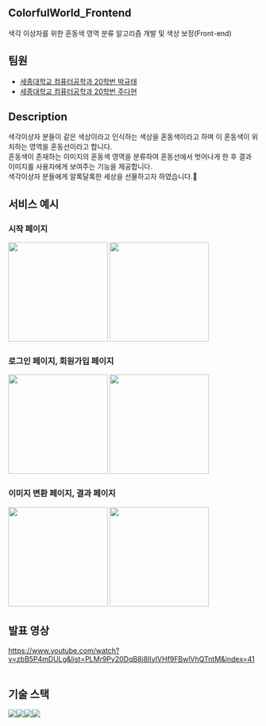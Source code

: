 ## ColorfulWorld_Frontend

색각 이상자를 위한 혼동색 영역 분류 알고리즘 개발 및 색상 보정(Front-end)

## 팀원

- [세종대학교 컴퓨터공학과 20학번 박규태][1]
- [세종대학교 컴퓨터공학과 20학번 주다현][2]

## Description
색각이상자 분들이 같은 색상이라고 인식하는 색상을 혼동색이라고 하며 이 혼동색이 위치하는 영역을 혼동선이라고 합니다. <br/>
혼동색이 존재하는 이미지의 혼동색 영역을 분류하여 혼동선에서 벗어나게 한 후 결과 이미지를 사용자에게 보여주는 기능을 제공합니다.<br/>
색각이상자 분들에게 알록달록한 세상을 선물하고자 하였습니다.🌈 <br/>



## 서비스 예시

### 시작 페이지
<div>
    <img src="./images/startPage1.png" width="200px">
    <img src="./images/startPage2.png" width="200px">
</div>

### 로그인 페이지, 회원가입 페이지
<div>
    <img src="./images/loginPage.png" width="200px">
    <img src="./images/joinPage.png" width="200px" >
</div>

### 이미지 변환 페이지, 결과 페이지
<div>
    <img src="./images/imgConvertPage.png" width="200px">
    <img src="./images/resultPage.png" width="200px">
</div>

## 발표 영상
https://www.youtube.com/watch?v=zbB5P4mDULg&list=PLMr9Py20DqB8j8IIyIVHf9FBwlVhQTntM&index=41
<br/>
<br/>

## 기술 스택

<div style="display:flex">
  <img src="https://img.shields.io/badge/Figma-F24E1E?style=for-the-badge&logo=Figma&logoColor=white"> 
  <img src="https://img.shields.io/badge/React-61DAFB?style=for-the-badge&logo=React&logoColor=white"> 
  <img src="https://img.shields.io/badge/Javascript-61DQFB?style=for-the-badge&logo=Javascript&logoColor=white"> 
  <img src="https://img.shields.io/badge/Styled-components-pink?style=for-the-badge&logo=Styled-components&logoColor=white"> 


</div>

[1]: https://github.com/KyuTae98
[2]: https://github.com/judahhh
